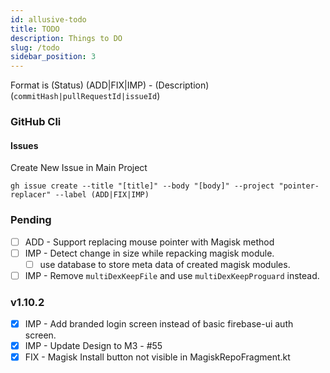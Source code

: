 ```yaml
---
id: allusive-todo
title: TODO
description: Things to DO
slug: /todo
sidebar_position: 3
---
```


Format is (Status) (ADD|FIX|IMP) - (Description) (`commitHash|pullRequestId|issueId`)

### GitHub Cli

#### Issues

Create New Issue in Main Project

`gh issue create --title "[title]" --body "[body]" --project "pointer-replacer" --label (ADD|FIX|IMP)`

### Pending

- [ ] ADD - Support replacing mouse pointer with Magisk method
- [ ] IMP - Detect change in size while repacking magisk module.
  - [ ] use database to store meta data of created magisk modules.
- [ ] IMP - Remove `multiDexKeepFile` and use `multiDexKeepProguard` instead.

### v1.10.2

- [x] IMP - Add branded login screen instead of basic firebase-ui auth screen.
- [x] IMP - Update Design to M3 - #55
- [x] FIX - Magisk Install button not visible in MagiskRepoFragment.kt
